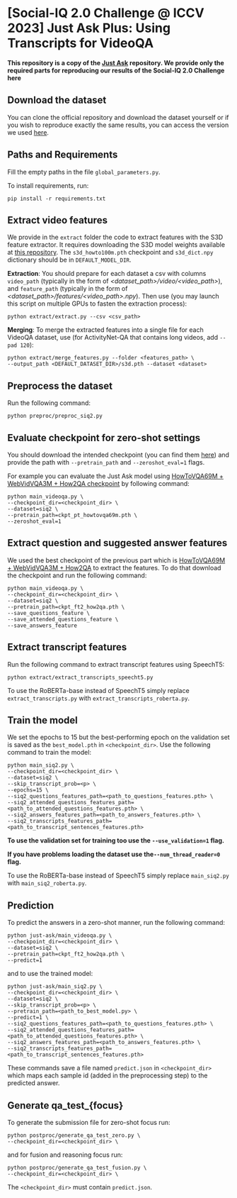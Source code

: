 # [Social-IQ 2.0 Challenge @ ICCV 2023] Just Ask Plus: Using Transcripts for VideoQA

**This repository is a copy of the [Just Ask](https://github.com/antoyang/just-ask) repository. We provide only the required parts for reproducing our results of the Social-IQ 2.0 Challenge here**

## Download the dataset

You can clone the official repository and download the dataset yourself or if you wish to reproduce exactly the same results, you can access the version we used [here](https://drive.google.com/drive/folders/1ELWrTTH5OA2y1pMD1iCopv-VFjxgx3GZ?usp=sharing).


## Paths and Requirements
Fill the empty paths in the file `global_parameters.py`.

To install requirements, run:
```
pip install -r requirements.txt
```

## Extract video features
We provide in the `extract` folder the code to extract features with the S3D feature extractor. It requires downloading the S3D model weights available at [this repository](https://github.com/antoine77340/S3D_HowTo100M). The `s3d_howto100m.pth` checkpoint and `s3d_dict.npy` dictionary should be in `DEFAULT_MODEL_DIR`.

**Extraction**: You should prepare for each dataset a csv with columns `video_path` (typically in the form of *<dataset_path>/video/<video_path>*), and `feature_path` (typically in the form of *<dataset_path>/features/<video_path>.npy*). Then use (you may launch this script on multiple GPUs to fasten the extraction process):
```
python extract/extract.py --csv <csv_path>
```

**Merging**: To merge the extracted features into a single file for each VideoQA dataset, use (for ActivityNet-QA that contains long videos, add `--pad 120`):
```
python extract/merge_features.py --folder <features_path> \
--output_path <DEFAULT_DATASET_DIR>/s3d.pth --dataset <dataset>
```


## Preprocess the dataset

Run the following command:

```
python preproc/preproc_siq2.py
```

## Evaluate checkpoint for zero-shot settings

You should download the intended checkpoint (you can find them [here](https://github.com/antoyang/just-ask)) and provide the path with ```--pretrain_path``` and ```--zeroshot_eval=1``` flags.

For example you can evaluate the Just Ask model using [HowToVQA69M + WebVidVQA3M + How2QA checkpoint](https://drive.google.com/file/d/1ITlnINPMBP5dTabPxUG-3o5uxdoUW7DY/view?usp=sharing) by following command:

```
python main_videoqa.py \
--checkpoint_dir=<checkpoint_dir> \
--dataset=siq2 \
--pretrain_path=ckpt_pt_howtovqa69m.pth \
--zeroshot_eval=1
```

## Extract question and suggested answer features

We used the best checkpoint of the previous part which is [HowToVQA69M + WebVidVQA3M + How2QA](https://drive.google.com/file/d/1ITlnINPMBP5dTabPxUG-3o5uxdoUW7DY/view?usp=sharing) to extract the features. To do that download the checkpoint and run the following command:

```
python main_videoqa.py \
--checkpoint_dir=<checkpoint_dir> \
--dataset=siq2 \
--pretrain_path=ckpt_ft2_how2qa.pth \
--save_questions_feature \
--save_attended_questions_feature \
--save_answers_feature
```

## Extract transcript features

Run the following command to extract transcript features using SpeechT5:

```
python extract/extract_transcripts_speecht5.py
```

To use the RoBERTa-base instead of SpeechT5 simply replace ```extract_transcripts.py``` with ```extract_transcripts_roberta.py```.

## Train the model

We set the epochs to 15 but the best-performing epoch on the validation set is saved as the ```best_model.pth``` in ```<checkpoint_dir>```. Use the following command to train the model:

```
python main_siq2.py \
--checkpoint_dir=<checkpoint_dir> \
--dataset=siq2 \
--skip_transcript_prob=<p> \
--epochs=15 \
--siq2_questions_features_path=<path_to_questions_features.pth> \
--siq2_attended_questions_features_path=<path_to_attended_questions_features.pth> \
--siq2_answers_features_path=<path_to_answers_features.pth> \
--siq2_transcripts_features_path=<path_to_transcript_sentences_features.pth>
```

**To use the validation set for training too use the ```--use_validation=1``` flag.**

**If you have problems loading the dataset use the```--num_thread_reader=0``` flag.**

To use the RoBERTa-base instead of SpeechT5 simply replace ```main_siq2.py``` with ```main_siq2_roberta.py```.

## Prediction

To predict the answers in a zero-shot manner, run the following command:

```
python just-ask/main_videoqa.py \
--checkpoint_dir=<checkpoint_dir> \
--dataset=siq2 \
--pretrain_path=ckpt_ft2_how2qa.pth \
--predict=1
```

and to use the trained model:

```
python just-ask/main_siq2.py \
--checkpoint_dir=<checkpoint_dir> \
--dataset=siq2 \
--skip_transcript_prob=<p> \
--pretrain_path=<path_to_best_model.py> \
--predict=1 \
--siq2_questions_features_path=<path_to_questions_features.pth> \
--siq2_attended_questions_features_path=<path_to_attended_questions_features.pth> \
--siq2_answers_features_path=<path_to_answers_features.pth> \
--siq2_transcripts_features_path=<path_to_transcript_sentences_features.pth>
```

These commands save a file named ```predict.json``` in ```<checkpoint_dir>``` which maps each sample id (added in the preprocessing step) to the predicted answer.

## Generate qa_test_{focus}

To generate the submission file for zero-shot focus run:

```
python postproc/generate_qa_test_zero.py \
--checkpoint_dir=<checkpoint_dir> \
```

and for fusion and reasoning focus run:

```
python postproc/generate_qa_test_fusion.py \
--checkpoint_dir=<checkpoint_dir> \
```

The ```<checkpoint_dir>``` must contain ```predict.json```.

